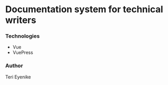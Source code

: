 # Documentation system for technical writers


### Technologies
- Vue
- VuePress

### Author
Teri Eyenike
